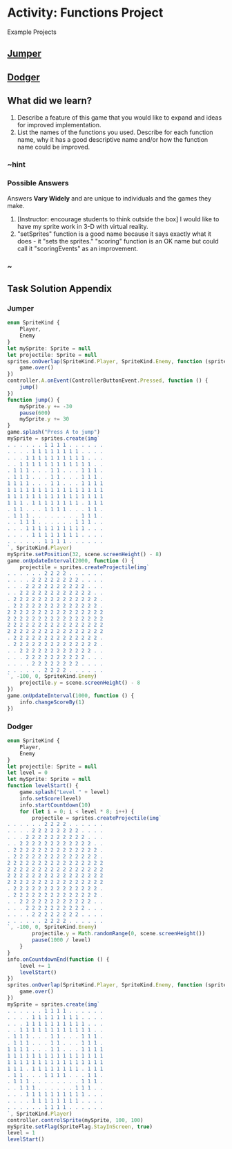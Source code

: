 # Activity: Functions Project

Example Projects

## [Jumper](https://makecode.com/_g6f2udLhCWaL)


## [Dodger](https://makecode.com/_51vAwshDXEJb)

## What did we learn? 

1. Describe a feature of this game that you would like to expand and ideas for improved implementation.
2. List the names of the functions you used. Describe for each function name, why it has a good descriptive name and/or how the function name could be improved.

### ~hint

### Possible Answers

Answers **Vary Widely** and are unique to individuals and the games they make.

1. [Instructor: encourage students to think outside the box]  I would like to have my sprite work in 3-D with virtual reality.
2. "setSprites" function is a good name because it says exactly what it does - it "sets the sprites."  "scoring" function is an OK name but could call it "scoringEvents" as an improvement.

### ~



## Task Solution Appendix

### Jumper

```ts
enum SpriteKind {
    Player,
    Enemy
}
let mySprite: Sprite = null
let projectile: Sprite = null
sprites.onOverlap(SpriteKind.Player, SpriteKind.Enemy, function (sprite, otherSprite) {
    game.over()
})
controller.A.onEvent(ControllerButtonEvent.Pressed, function () {
    jump()
})
function jump() {
    mySprite.y += -30
    pause(600)
    mySprite.y += 30
}
game.splash("Press A to jump")
mySprite = sprites.create(img`
. . . . . . 1 1 1 1 . . . . . . 
. . . . 1 1 1 1 1 1 1 1 . . . . 
. . . 1 1 1 1 1 1 1 1 1 1 . . . 
. . 1 1 1 1 1 1 1 1 1 1 1 1 . . 
. 1 1 1 . . . 1 1 . . . 1 1 1 . 
. 1 1 1 . . . 1 1 . . . 1 1 1 . 
1 1 1 1 . . . 1 1 . . . 1 1 1 1 
1 1 1 1 1 1 1 1 1 1 1 1 1 1 1 1 
1 1 1 1 1 1 1 1 1 1 1 1 1 1 1 1 
1 1 1 . 1 1 1 1 1 1 1 1 . 1 1 1 
. 1 1 . . . 1 1 1 1 . . . 1 1 . 
. 1 1 1 . . . . . . . . 1 1 1 . 
. . 1 1 1 . . . . . . 1 1 1 . . 
. . . 1 1 1 1 1 1 1 1 1 1 . . . 
. . . . 1 1 1 1 1 1 1 1 . . . . 
. . . . . . 1 1 1 1 . . . . . . 
`, SpriteKind.Player)
mySprite.setPosition(32, scene.screenHeight() - 8)
game.onUpdateInterval(2000, function () {
    projectile = sprites.createProjectile(img`
. . . . . . 2 2 2 2 . . . . . . 
. . . . 2 2 2 2 2 2 2 2 . . . . 
. . . 2 2 2 2 2 2 2 2 2 2 . . . 
. . 2 2 2 2 2 2 2 2 2 2 2 2 . . 
. 2 2 2 2 2 2 2 2 2 2 2 2 2 2 . 
. 2 2 2 2 2 2 2 2 2 2 2 2 2 2 . 
2 2 2 2 2 2 2 2 2 2 2 2 2 2 2 2 
2 2 2 2 2 2 2 2 2 2 2 2 2 2 2 2 
2 2 2 2 2 2 2 2 2 2 2 2 2 2 2 2 
2 2 2 2 2 2 2 2 2 2 2 2 2 2 2 2 
. 2 2 2 2 2 2 2 2 2 2 2 2 2 2 . 
. 2 2 2 2 2 2 2 2 2 2 2 2 2 2 . 
. . 2 2 2 2 2 2 2 2 2 2 2 2 . . 
. . . 2 2 2 2 2 2 2 2 2 2 . . . 
. . . . 2 2 2 2 2 2 2 2 . . . . 
. . . . . . 2 2 2 2 . . . . . . 
`, -100, 0, SpriteKind.Enemy)
    projectile.y = scene.screenHeight() - 8
})
game.onUpdateInterval(1000, function () {
    info.changeScoreBy(1)
})
```

### Dodger

```ts
enum SpriteKind {
    Player,
    Enemy
}
let projectile: Sprite = null
let level = 0
let mySprite: Sprite = null
function levelStart() {
    game.splash("Level " + level)
    info.setScore(level)
    info.startCountdown(10)
    for (let i = 0; i < level * 8; i++) {
        projectile = sprites.createProjectile(img`
. . . . . . 2 2 2 2 . . . . . . 
. . . . 2 2 2 2 2 2 2 2 . . . . 
. . . 2 2 2 2 2 2 2 2 2 2 . . . 
. . 2 2 2 2 2 2 2 2 2 2 2 2 . . 
. 2 2 2 2 2 2 2 2 2 2 2 2 2 2 . 
. 2 2 2 2 2 2 2 2 2 2 2 2 2 2 . 
2 2 2 2 2 2 2 2 2 2 2 2 2 2 2 2 
2 2 2 2 2 2 2 2 2 2 2 2 2 2 2 2 
2 2 2 2 2 2 2 2 2 2 2 2 2 2 2 2 
2 2 2 2 2 2 2 2 2 2 2 2 2 2 2 2 
. 2 2 2 2 2 2 2 2 2 2 2 2 2 2 . 
. 2 2 2 2 2 2 2 2 2 2 2 2 2 2 . 
. . 2 2 2 2 2 2 2 2 2 2 2 2 . . 
. . . 2 2 2 2 2 2 2 2 2 2 . . . 
. . . . 2 2 2 2 2 2 2 2 . . . . 
. . . . . . 2 2 2 2 . . . . . . 
`, -100, 0, SpriteKind.Enemy)
        projectile.y = Math.randomRange(0, scene.screenHeight())
        pause(1000 / level)
    }
}
info.onCountdownEnd(function () {
    level += 1
    levelStart()
})
sprites.onOverlap(SpriteKind.Player, SpriteKind.Enemy, function (sprite, otherSprite) {
    game.over()
})
mySprite = sprites.create(img`
. . . . . . 1 1 1 1 . . . . . . 
. . . . 1 1 1 1 1 1 1 1 . . . . 
. . . 1 1 1 1 1 1 1 1 1 1 . . . 
. . 1 1 1 1 1 1 1 1 1 1 1 1 . . 
. 1 1 1 . . . 1 1 . . . 1 1 1 . 
. 1 1 1 . . . 1 1 . . . 1 1 1 . 
1 1 1 1 . . . 1 1 . . . 1 1 1 1 
1 1 1 1 1 1 1 1 1 1 1 1 1 1 1 1 
1 1 1 1 1 1 1 1 1 1 1 1 1 1 1 1 
1 1 1 . 1 1 1 1 1 1 1 1 . 1 1 1 
. 1 1 . . . 1 1 1 1 . . . 1 1 . 
. 1 1 1 . . . . . . . . 1 1 1 . 
. . 1 1 1 . . . . . . 1 1 1 . . 
. . . 1 1 1 1 1 1 1 1 1 1 . . . 
. . . . 1 1 1 1 1 1 1 1 . . . . 
. . . . . . 1 1 1 1 . . . . . . 
`, SpriteKind.Player)
controller.controlSprite(mySprite, 100, 100)
mySprite.setFlag(SpriteFlag.StayInScreen, true)
level = 1
levelStart()
```
